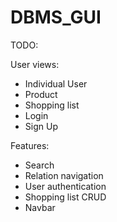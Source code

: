 # DBMS_GUI

TODO:

User views:
- Individual User
- Product
- Shopping list
- Login
- Sign Up

Features:
- Search
- Relation navigation
- User authentication
- Shopping list CRUD
- Navbar
